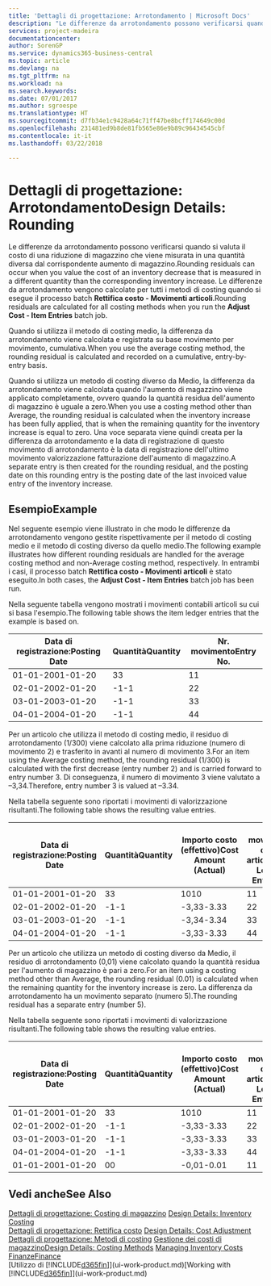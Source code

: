```yaml
---
title: 'Dettagli di progettazione: Arrotondamento | Microsoft Docs'
description: "Le differenze da arrotondamento possono verificarsi quando si valuta il costo di una riduzione di magazzino che viene misurata in una quantità diversa dal corrispondente aumento di magazzino. Le differenze da arrotondamento vengono calcolate per tutti i metodi di costing quando si esegue il processo batch **Rettifica costo - Movimenti articoli**."
services: project-madeira
documentationcenter: 
author: SorenGP
ms.service: dynamics365-business-central
ms.topic: article
ms.devlang: na
ms.tgt_pltfrm: na
ms.workload: na
ms.search.keywords: 
ms.date: 07/01/2017
ms.author: sgroespe
ms.translationtype: HT
ms.sourcegitcommit: d7fb34e1c9428a64c71ff47be8bcff174649c00d
ms.openlocfilehash: 231481ed9b8de81fb565e86e9b89c96434545cbf
ms.contentlocale: it-it
ms.lasthandoff: 03/22/2018

---
```

# <a name="design-details-rounding"></a><span data-ttu-id="85657-104">Dettagli di progettazione: Arrotondamento</span><span class="sxs-lookup"><span data-stu-id="85657-104">Design Details: Rounding</span></span>
<span data-ttu-id="85657-105">Le differenze da arrotondamento possono verificarsi quando si valuta il costo di una riduzione di magazzino che viene misurata in una quantità diversa dal corrispondente aumento di magazzino.</span><span class="sxs-lookup"><span data-stu-id="85657-105">Rounding residuals can occur when you value the cost of an inventory decrease that is measured in a different quantity than the corresponding inventory increase.</span></span> <span data-ttu-id="85657-106">Le differenze da arrotondamento vengono calcolate per tutti i metodi di costing quando si esegue il processo batch **Rettifica costo - Movimenti articoli**.</span><span class="sxs-lookup"><span data-stu-id="85657-106">Rounding residuals are calculated for all costing methods when you run the **Adjust Cost - Item Entries** batch job.</span></span>  

 <span data-ttu-id="85657-107">Quando si utilizza il metodo di costing medio, la differenza da arrotondamento viene calcolata e registrata su base movimento per movimento, cumulativa.</span><span class="sxs-lookup"><span data-stu-id="85657-107">When you use the average costing method, the rounding residual is calculated and recorded on a cumulative, entry-by-entry basis.</span></span>  

 <span data-ttu-id="85657-108">Quando si utilizza un metodo di costing diverso da Medio, la differenza da arrotondamento viene calcolata quando l'aumento di magazzino viene applicato completamente, ovvero quando la quantità residua dell'aumento di magazzino è uguale a zero.</span><span class="sxs-lookup"><span data-stu-id="85657-108">When you use a costing method other than Average, the rounding residual is calculated when the inventory increase has been fully applied, that is when the remaining quantity for the inventory increase is equal to zero.</span></span> <span data-ttu-id="85657-109">Una voce separata viene quindi creata per la differenza da arrotondamento e la data di registrazione di questo movimento di arrotondamento è la data di registrazione dell'ultimo movimento valorizzazione fatturazione dell'aumento di magazzino.</span><span class="sxs-lookup"><span data-stu-id="85657-109">A separate entry is then created for the rounding residual, and the posting date on this rounding entry is the posting date of the last invoiced value entry of the inventory increase.</span></span>  

## <a name="example"></a><span data-ttu-id="85657-110">Esempio</span><span class="sxs-lookup"><span data-stu-id="85657-110">Example</span></span>  
 <span data-ttu-id="85657-111">Nel seguente esempio viene illustrato in che modo le differenze da arrotondamento vengono gestite rispettivamente per il metodo di costing medio e il metodo di costing diverso da quello medio.</span><span class="sxs-lookup"><span data-stu-id="85657-111">The following example illustrates how different rounding residuals are handled for the average costing method and non-Average costing method, respectively.</span></span> <span data-ttu-id="85657-112">In entrambi i casi, il processo batch **Rettifica costo - Movimenti articoli** è stato eseguito.</span><span class="sxs-lookup"><span data-stu-id="85657-112">In both cases, the **Adjust Cost - Item Entries** batch job has been run.</span></span>  

 <span data-ttu-id="85657-113">Nella seguente tabella vengono mostrati i movimenti contabili articoli su cui si basa l'esempio.</span><span class="sxs-lookup"><span data-stu-id="85657-113">The following table shows the item ledger entries that the example is based on.</span></span>  

|<span data-ttu-id="85657-114">Data di registrazione:</span><span class="sxs-lookup"><span data-stu-id="85657-114">Posting Date</span></span>|<span data-ttu-id="85657-115">Quantità</span><span class="sxs-lookup"><span data-stu-id="85657-115">Quantity</span></span>|<span data-ttu-id="85657-116">Nr. movimento</span><span class="sxs-lookup"><span data-stu-id="85657-116">Entry No.</span></span>|  
|------------------|--------------|---------------|  
|<span data-ttu-id="85657-117">01-01-20</span><span class="sxs-lookup"><span data-stu-id="85657-117">01-01-20</span></span>|<span data-ttu-id="85657-118">3</span><span class="sxs-lookup"><span data-stu-id="85657-118">3</span></span>|<span data-ttu-id="85657-119">1</span><span class="sxs-lookup"><span data-stu-id="85657-119">1</span></span>|  
|<span data-ttu-id="85657-120">02-01-20</span><span class="sxs-lookup"><span data-stu-id="85657-120">02-01-20</span></span>|<span data-ttu-id="85657-121">-1</span><span class="sxs-lookup"><span data-stu-id="85657-121">-1</span></span>|<span data-ttu-id="85657-122">2</span><span class="sxs-lookup"><span data-stu-id="85657-122">2</span></span>|  
|<span data-ttu-id="85657-123">03-01-20</span><span class="sxs-lookup"><span data-stu-id="85657-123">03-01-20</span></span>|<span data-ttu-id="85657-124">-1</span><span class="sxs-lookup"><span data-stu-id="85657-124">-1</span></span>|<span data-ttu-id="85657-125">3</span><span class="sxs-lookup"><span data-stu-id="85657-125">3</span></span>|  
|<span data-ttu-id="85657-126">04-01-20</span><span class="sxs-lookup"><span data-stu-id="85657-126">04-01-20</span></span>|<span data-ttu-id="85657-127">-1</span><span class="sxs-lookup"><span data-stu-id="85657-127">-1</span></span>|<span data-ttu-id="85657-128">4</span><span class="sxs-lookup"><span data-stu-id="85657-128">4</span></span>|  

 <span data-ttu-id="85657-129">Per un articolo che utilizza il metodo di costing medio, il residuo di arrotondamento (1/300) viene calcolato alla prima riduzione (numero di movimento 2) e trasferito in avanti al numero di movimento 3.</span><span class="sxs-lookup"><span data-stu-id="85657-129">For an item using the Average costing method, the rounding residual (1/300) is calculated with the first decrease (entry number 2) and is carried forward to entry number 3.</span></span> <span data-ttu-id="85657-130">Di conseguenza, il numero di movimento 3 viene valutato a –3,34.</span><span class="sxs-lookup"><span data-stu-id="85657-130">Therefore, entry number 3 is valued at –3.34.</span></span>  

 <span data-ttu-id="85657-131">Nella tabella seguente sono riportati i movimenti di valorizzazione risultanti.</span><span class="sxs-lookup"><span data-stu-id="85657-131">The following table shows the resulting value entries.</span></span>  

|<span data-ttu-id="85657-132">Data di registrazione:</span><span class="sxs-lookup"><span data-stu-id="85657-132">Posting Date</span></span>|<span data-ttu-id="85657-133">Quantità</span><span class="sxs-lookup"><span data-stu-id="85657-133">Quantity</span></span>|<span data-ttu-id="85657-134">Importo costo (effettivo)</span><span class="sxs-lookup"><span data-stu-id="85657-134">Cost Amount (Actual)</span></span>|<span data-ttu-id="85657-135">Nr. movimento cont. articolo</span><span class="sxs-lookup"><span data-stu-id="85657-135">Item Ledger Entry No.</span></span>|<span data-ttu-id="85657-136">Nr. movimento</span><span class="sxs-lookup"><span data-stu-id="85657-136">Entry No.</span></span>|  
|------------------|--------------|----------------------------|---------------------------|---------------|  
|<span data-ttu-id="85657-137">01-01-20</span><span class="sxs-lookup"><span data-stu-id="85657-137">01-01-20</span></span>|<span data-ttu-id="85657-138">3</span><span class="sxs-lookup"><span data-stu-id="85657-138">3</span></span>|<span data-ttu-id="85657-139">10</span><span class="sxs-lookup"><span data-stu-id="85657-139">10</span></span>|<span data-ttu-id="85657-140">1</span><span class="sxs-lookup"><span data-stu-id="85657-140">1</span></span>|<span data-ttu-id="85657-141">1</span><span class="sxs-lookup"><span data-stu-id="85657-141">1</span></span>|  
|<span data-ttu-id="85657-142">02-01-20</span><span class="sxs-lookup"><span data-stu-id="85657-142">02-01-20</span></span>|<span data-ttu-id="85657-143">-1</span><span class="sxs-lookup"><span data-stu-id="85657-143">-1</span></span>|<span data-ttu-id="85657-144">-3,33</span><span class="sxs-lookup"><span data-stu-id="85657-144">-3.33</span></span>|<span data-ttu-id="85657-145">2</span><span class="sxs-lookup"><span data-stu-id="85657-145">2</span></span>|<span data-ttu-id="85657-146">2</span><span class="sxs-lookup"><span data-stu-id="85657-146">2</span></span>|  
|<span data-ttu-id="85657-147">03-01-20</span><span class="sxs-lookup"><span data-stu-id="85657-147">03-01-20</span></span>|<span data-ttu-id="85657-148">-1</span><span class="sxs-lookup"><span data-stu-id="85657-148">-1</span></span>|<span data-ttu-id="85657-149">-3,34</span><span class="sxs-lookup"><span data-stu-id="85657-149">-3.34</span></span>|<span data-ttu-id="85657-150">3</span><span class="sxs-lookup"><span data-stu-id="85657-150">3</span></span>|<span data-ttu-id="85657-151">3</span><span class="sxs-lookup"><span data-stu-id="85657-151">3</span></span>|  
|<span data-ttu-id="85657-152">04-01-20</span><span class="sxs-lookup"><span data-stu-id="85657-152">04-01-20</span></span>|<span data-ttu-id="85657-153">-1</span><span class="sxs-lookup"><span data-stu-id="85657-153">-1</span></span>|<span data-ttu-id="85657-154">-3,33</span><span class="sxs-lookup"><span data-stu-id="85657-154">-3.33</span></span>|<span data-ttu-id="85657-155">4</span><span class="sxs-lookup"><span data-stu-id="85657-155">4</span></span>|<span data-ttu-id="85657-156">4</span><span class="sxs-lookup"><span data-stu-id="85657-156">4</span></span>|  

 <span data-ttu-id="85657-157">Per un articolo che utilizza un metodo di costing diverso da Medio, il residuo di arrotondamento (0,01) viene calcolato quando la quantità residua per l'aumento di magazzino è pari a zero.</span><span class="sxs-lookup"><span data-stu-id="85657-157">For an item using a costing method other than Average, the rounding residual (0.01) is calculated when the remaining quantity for the inventory increase is zero.</span></span> <span data-ttu-id="85657-158">La differenza da arrotondamento ha un movimento separato (numero 5).</span><span class="sxs-lookup"><span data-stu-id="85657-158">The rounding residual has a separate entry (number 5).</span></span>  

 <span data-ttu-id="85657-159">Nella tabella seguente sono riportati i movimenti di valorizzazione risultanti.</span><span class="sxs-lookup"><span data-stu-id="85657-159">The following table shows the resulting value entries.</span></span>  

|<span data-ttu-id="85657-160">Data di registrazione:</span><span class="sxs-lookup"><span data-stu-id="85657-160">Posting Date</span></span>|<span data-ttu-id="85657-161">Quantità</span><span class="sxs-lookup"><span data-stu-id="85657-161">Quantity</span></span>|<span data-ttu-id="85657-162">Importo costo (effettivo)</span><span class="sxs-lookup"><span data-stu-id="85657-162">Cost Amount (Actual)</span></span>|<span data-ttu-id="85657-163">Nr. movimento cont. articolo</span><span class="sxs-lookup"><span data-stu-id="85657-163">Item Ledger Entry No.</span></span>|<span data-ttu-id="85657-164">Nr. movimento</span><span class="sxs-lookup"><span data-stu-id="85657-164">Entry No.</span></span>|  
|------------------|--------------|----------------------------|---------------------------|---------------|  
|<span data-ttu-id="85657-165">01-01-20</span><span class="sxs-lookup"><span data-stu-id="85657-165">01-01-20</span></span>|<span data-ttu-id="85657-166">3</span><span class="sxs-lookup"><span data-stu-id="85657-166">3</span></span>|<span data-ttu-id="85657-167">10</span><span class="sxs-lookup"><span data-stu-id="85657-167">10</span></span>|<span data-ttu-id="85657-168">1</span><span class="sxs-lookup"><span data-stu-id="85657-168">1</span></span>|<span data-ttu-id="85657-169">1</span><span class="sxs-lookup"><span data-stu-id="85657-169">1</span></span>|  
|<span data-ttu-id="85657-170">02-01-20</span><span class="sxs-lookup"><span data-stu-id="85657-170">02-01-20</span></span>|<span data-ttu-id="85657-171">-1</span><span class="sxs-lookup"><span data-stu-id="85657-171">-1</span></span>|<span data-ttu-id="85657-172">-3,33</span><span class="sxs-lookup"><span data-stu-id="85657-172">-3.33</span></span>|<span data-ttu-id="85657-173">2</span><span class="sxs-lookup"><span data-stu-id="85657-173">2</span></span>|<span data-ttu-id="85657-174">2</span><span class="sxs-lookup"><span data-stu-id="85657-174">2</span></span>|  
|<span data-ttu-id="85657-175">03-01-20</span><span class="sxs-lookup"><span data-stu-id="85657-175">03-01-20</span></span>|<span data-ttu-id="85657-176">-1</span><span class="sxs-lookup"><span data-stu-id="85657-176">-1</span></span>|<span data-ttu-id="85657-177">-3,33</span><span class="sxs-lookup"><span data-stu-id="85657-177">-3.33</span></span>|<span data-ttu-id="85657-178">3</span><span class="sxs-lookup"><span data-stu-id="85657-178">3</span></span>|<span data-ttu-id="85657-179">3</span><span class="sxs-lookup"><span data-stu-id="85657-179">3</span></span>|  
|<span data-ttu-id="85657-180">04-01-20</span><span class="sxs-lookup"><span data-stu-id="85657-180">04-01-20</span></span>|<span data-ttu-id="85657-181">-1</span><span class="sxs-lookup"><span data-stu-id="85657-181">-1</span></span>|<span data-ttu-id="85657-182">-3,33</span><span class="sxs-lookup"><span data-stu-id="85657-182">-3.33</span></span>|<span data-ttu-id="85657-183">4</span><span class="sxs-lookup"><span data-stu-id="85657-183">4</span></span>|<span data-ttu-id="85657-184">4</span><span class="sxs-lookup"><span data-stu-id="85657-184">4</span></span>|  
|<span data-ttu-id="85657-185">01-01-20</span><span class="sxs-lookup"><span data-stu-id="85657-185">01-01-20</span></span>|<span data-ttu-id="85657-186">0</span><span class="sxs-lookup"><span data-stu-id="85657-186">0</span></span>|<span data-ttu-id="85657-187">-0,01</span><span class="sxs-lookup"><span data-stu-id="85657-187">-0.01</span></span>|<span data-ttu-id="85657-188">1</span><span class="sxs-lookup"><span data-stu-id="85657-188">1</span></span>|<span data-ttu-id="85657-189">5</span><span class="sxs-lookup"><span data-stu-id="85657-189">5</span></span>|  

## <a name="see-also"></a><span data-ttu-id="85657-190">Vedi anche</span><span class="sxs-lookup"><span data-stu-id="85657-190">See Also</span></span>  
 <span data-ttu-id="85657-191">[Dettagli di progettazione: Costing di magazzino](design-details-inventory-costing.md) </span><span class="sxs-lookup"><span data-stu-id="85657-191">[Design Details: Inventory Costing](design-details-inventory-costing.md) </span></span>  
 <span data-ttu-id="85657-192">[Dettagli di progettazione: Rettifica costo](design-details-cost-adjustment.md) </span><span class="sxs-lookup"><span data-stu-id="85657-192">[Design Details: Cost Adjustment](design-details-cost-adjustment.md) </span></span>  
 <span data-ttu-id="85657-193">[Dettagli di progettazione: Metodi di costing](design-details-costing-methods.md) [Gestione dei costi di magazzino](finance-manage-inventory-costs.md)</span><span class="sxs-lookup"><span data-stu-id="85657-193">[Design Details: Costing Methods](design-details-costing-methods.md) [Managing Inventory Costs](finance-manage-inventory-costs.md)</span></span>  
 [<span data-ttu-id="85657-194">Finanze</span><span class="sxs-lookup"><span data-stu-id="85657-194">Finance</span></span>](finance.md)  
 <span data-ttu-id="85657-195">[Utilizzo di [!INCLUDE[d365fin](includes/d365fin_md.md)]](ui-work-product.md)</span><span class="sxs-lookup"><span data-stu-id="85657-195">[Working with [!INCLUDE[d365fin](includes/d365fin_md.md)]](ui-work-product.md)</span></span>

